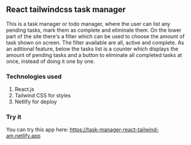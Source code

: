 ## React tailwindcss task manager

This is a task manager or todo manager, where the user can list any pending tasks, mark them as complete and eliminate them.
On the lower part of the site there's a filter which can be used to choose the amount of task shown on screen. The filter available are all, active and complete.
As an aditional feature, below the tasks list is a counter which displays the amount of pending tasks and a button to eliminate all completed tasks at once, instead of doing it one by one.

### Technologies used

1. React.js
2. Tailwind CSS for styles
3. Netlify for deploy

### Try it
You can try this app here:
https://task-manager-react-tailwind-am.netlify.app
